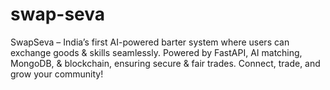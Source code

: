 # swap-seva
SwapSeva – India’s first AI-powered barter system where users can exchange goods &amp; skills seamlessly. Powered by FastAPI, AI matching, MongoDB, &amp; blockchain, ensuring secure &amp; fair trades. Connect, trade, and grow your community! 
